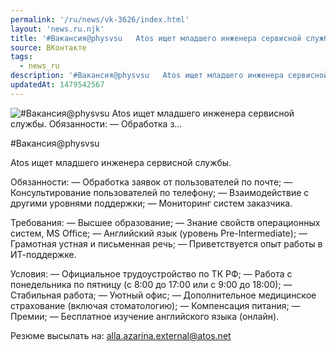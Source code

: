 ```yaml
---
permalink: '/ru/news/vk-3626/index.html'
layout: 'news.ru.njk'
title: '#Вакансия@physvsu   Atos ищет младшего инженера сервисной службы.   Обязанности:  — Обработка з…'
source: ВКонтакте
tags:
  - news_ru
description: '#Вакансия@physvsu   Atos ищет младшего инженера сервисной службы.   Обязанности:  — Обработка з…'
updatedAt: 1479542567
---
```

![#Вакансия@physvsu   Atos ищет младшего инженера сервисной службы.   Обязанности:  — Обработка з…](https://sun9-15.userapi.com/impf/c636329/v636329501/3d113/XYdyGJnQp5s.jpg?size=1253x800&quality=96&proxy=1&sign=fb4d96e09d597fca8f012406b0e7c1f6&c_uniq_tag=xsptX9KFkJPCF4MMAGgVi6NZ1eP0UxXYBR5LlAyE5aw&type=album)

#Вакансия@physvsu

Atos ищет младшего инженера сервисной службы.

Обязанности:
— Обработка заявок от пользователей по почте;
— Консультирование пользователей по телефону;
— Взаимодействие с другими уровнями поддержки;
— Мониторинг систем заказчика.

Требования:
— Высшее образование;
— Знание свойств операционных систем, MS Office;
— Английский язык (уровень Pre-Intermediate);
— Грамотная устная и письменная речь;
— Приветствуется опыт работы в ИТ-поддержке.

Условия:
— Официальное трудоустройство по ТК РФ;
— Работа с понедельника по пятницу (с 8:00 до 17:00 или с 9:00 до 18:00);
— Стабильная работа;
— Уютный офис;
— Дополнительное медицинское страхование (включая стоматологию);
— Компенсация питания;
— Премии;
— Бесплатное изучение английского языка (онлайн).

Резюме высылать на: alla.azarina.external@atos.net
